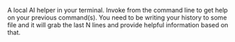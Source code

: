 A local AI helper in your terminal. Invoke from the command line to get help on your previous command(s). You need to be writing your history to some file and it will grab the last N lines and provide helpful information based on that.